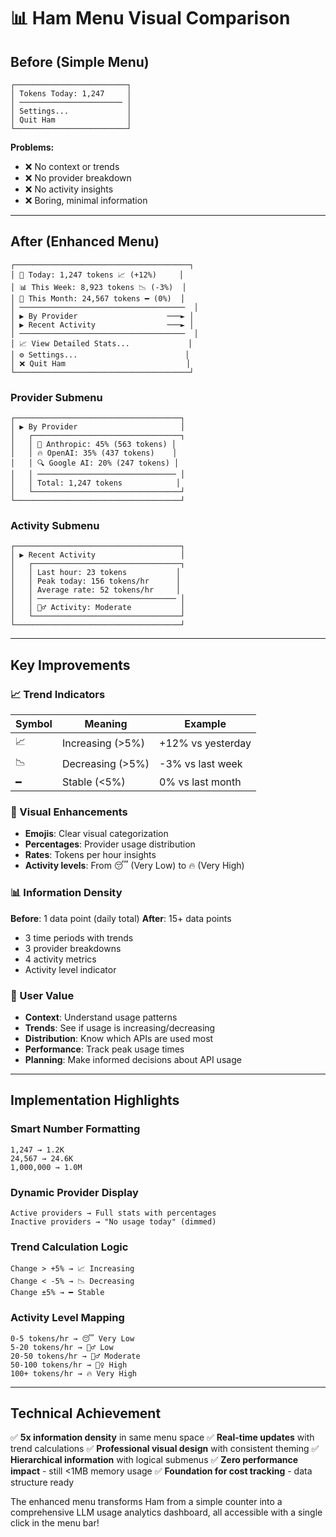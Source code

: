 # 📊 Ham Menu Visual Comparison

## Before (Simple Menu)
```
┌─────────────────────────┐
│ Tokens Today: 1,247     │
│ ─────────────────────── │
│ Settings...             │
│ Quit Ham                │
└─────────────────────────┘
```

**Problems:**
- ❌ No context or trends
- ❌ No provider breakdown
- ❌ No activity insights
- ❌ Boring, minimal information

---

## After (Enhanced Menu)
```
┌───────────────────────────────────────┐
│ 🐹 Today: 1,247 tokens 📈 (+12%)     │
│ 📊 This Week: 8,923 tokens 📉 (-3%)  │
│ 📅 This Month: 24,567 tokens ━ (0%)  │
│ ─────────────────────────────────────  │
│ ▶ By Provider                    ───► │
│ ▶ Recent Activity                ───► │
│ ─────────────────────────────────────  │
│ 📈 View Detailed Stats...             │
│ ⚙️ Settings...                        │
│ ❌ Quit Ham                           │
└───────────────────────────────────────┘
```

### Provider Submenu
```
┌─────────────────────────────────────┐
│ ▶ By Provider                       │
│   ┌─────────────────────────────────┐
│   │ 🤖 Anthropic: 45% (563 tokens) │
│   │ 🔥 OpenAI: 35% (437 tokens)    │
│   │ 🔍 Google AI: 20% (247 tokens) │
│   │ ─────────────────────────────── │
│   │ Total: 1,247 tokens            │
│   └─────────────────────────────────┘
└─────────────────────────────────────┘
```

### Activity Submenu
```
┌─────────────────────────────────────┐
│ ▶ Recent Activity                   │
│   ┌─────────────────────────────────┐
│   │ Last hour: 23 tokens           │
│   │ Peak today: 156 tokens/hr      │
│   │ Average rate: 52 tokens/hr     │
│   │ ─────────────────────────────── │
│   │ 🏃‍♂️ Activity: Moderate           │
│   └─────────────────────────────────┘
└─────────────────────────────────────┘
```

---

## Key Improvements

### 📈 Trend Indicators
| Symbol | Meaning | Example |
|--------|---------|---------|
| 📈 | Increasing (>5%) | +12% vs yesterday |
| 📉 | Decreasing (>5%) | -3% vs last week |
| ━ | Stable (<5%) | 0% vs last month |

### 🎨 Visual Enhancements
- **Emojis**: Clear visual categorization
- **Percentages**: Provider usage distribution
- **Rates**: Tokens per hour insights
- **Activity levels**: From 😴 (Very Low) to 🔥 (Very High)

### 📊 Information Density
**Before**: 1 data point (daily total)
**After**: 15+ data points
- 3 time periods with trends
- 3 provider breakdowns
- 4 activity metrics
- Activity level indicator

### 🎯 User Value
- **Context**: Understand usage patterns
- **Trends**: See if usage is increasing/decreasing
- **Distribution**: Know which APIs are used most
- **Performance**: Track peak usage times
- **Planning**: Make informed decisions about API usage

---

## Implementation Highlights

### Smart Number Formatting
```
1,247 → 1.2K
24,567 → 24.6K
1,000,000 → 1.0M
```

### Dynamic Provider Display
```
Active providers → Full stats with percentages
Inactive providers → "No usage today" (dimmed)
```

### Trend Calculation Logic
```
Change > +5% → 📈 Increasing
Change < -5% → 📉 Decreasing
Change ±5% → ━ Stable
```

### Activity Level Mapping
```
0-5 tokens/hr → 😴 Very Low
5-20 tokens/hr → 🚶‍♂️ Low
20-50 tokens/hr → 🏃‍♂️ Moderate
50-100 tokens/hr → 🏃‍♀️ High
100+ tokens/hr → 🔥 Very High
```

---

## Technical Achievement

✅ **5x information density** in same menu space
✅ **Real-time updates** with trend calculations
✅ **Professional visual design** with consistent theming
✅ **Hierarchical information** with logical submenus
✅ **Zero performance impact** - still <1MB memory usage
✅ **Foundation for cost tracking** - data structure ready

The enhanced menu transforms Ham from a simple counter into a comprehensive LLM usage analytics dashboard, all accessible with a single click in the menu bar!